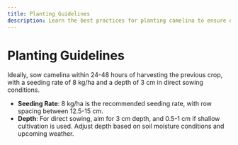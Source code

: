 ```yaml
---
title: Planting Guidelines
description: Learn the best practices for planting camelina to ensure optimal growth and yield.
---
```

# Planting Guidelines

Ideally, sow camelina within 24-48 hours of harvesting the previous crop, with a seeding rate of 8 kg/ha and a depth of 3 cm in direct sowing conditions.

- **Seeding Rate**: 8 kg/ha is the recommended seeding rate, with row spacing between 12.5-15 cm.
- **Depth**: For direct sowing, aim for 3 cm depth, and 0.5-1 cm if shallow cultivation is used. Adjust depth based on soil moisture conditions and upcoming weather.